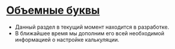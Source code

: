 # [Объемные буквы](https://demo.pixlpark.ru/signs/letters)

* Данный раздел в текущий момент находится в разработке. 
* В ближайшее время мы дополним его всей необходимой информацией о настройке калькуляции.
